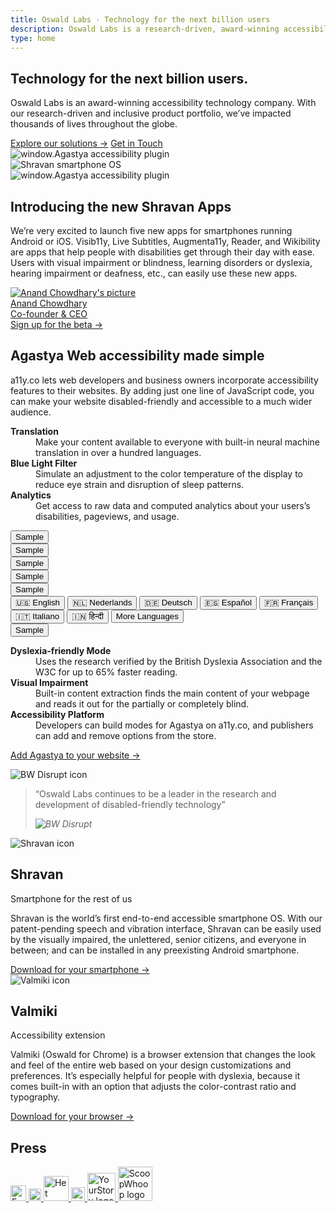 ```yaml
---
title: Oswald Labs · Technology for the next billion users
description: Oswald Labs is a research-driven, award-winning accessibility technology company building products for the next billion users.
type: home
---
```


<section class="hero">
	<div class="container">
		<h1>Technology for the next billion users.</h1>
		<p>Oswald Labs is an award-winning accessibility technology company. With our research-driven and inclusive product portfolio, we’ve impacted thousands of lives throughout the globe.</p>
		<div class="mt-5">
			<a class="btn btn-light mr-3" href="/platform/">Explore our solutions &rarr;</a>
			<a class="btn btn-outline-light" href="/contact/">Get in Touch</a>
		</div>
		<div class="right-drawings d-none d-lg-flex">
			<div class="app-illustrations">
				<div class="tablet-landscape">
					<img alt="window.Agastya accessibility plugin" src="https://oswaldlabs.com/images/agastyascreen-bb880cbc.svg">
				</div>
				<div class="phone-small">
					<img alt="Shravan smartphone OS" src="https://oswaldlabs.com/images/shravanscreen-ccb39628.svg">
				</div>
				<div class="tablet-portrait">
					<img alt="window.Agastya accessibility plugin" src="https://oswaldlabs.com/images/a11yscreen-c42146b0.svg">
				</div>
			</div>
		</div>
	</div>
</section>
<section class="text">
	<div class="container">
		<div class="row mt-5 mb-5">
			<div class="col-md-6">
				<h2 class="subheading-3">
					<span class="small text-body">Introducing the new</span>
					<span class="mt-2 d-block">Shravan Apps</span>
				</h2>
				<p>
					<i class="fas fa-quote-left fa-2x fa-pull-left mr-3 text-muted"></i>
					We’re very excited to launch five new apps for smartphones running Android or iOS. Visib11y, Live Subtitles, Augmenta11y, Reader, and Wikibility are apps that help people with disabilities get through their day with ease. Users with visual impairment or blindness, learning disorders or dyslexia, hearing impairment or deafness, etc., can easily use these new apps.</p>
				<div class="mt-4 mb-3">
					<a href="/team/anand/" class="text-body d-inline-flex align-items-center"> <img alt="Anand Chowdhary's picture" src="https://avatars2.githubusercontent.com/u/2841780" class="rounded-circle avatar-small">
						<div>
							<div>Anand Chowdhary</div>
							<div class="small">Co-founder &amp; CEO</div>
						</div>
					</a>
				</div>
				<a class="btn btn-left" href="/platform/shravan/apps/">Sign up for the beta →</a>
			</div>
		</div>
	</div>
</section>
<section class="gray-slanted">
	<div class="container">
		<div class="row justify-content-center">
			<div class="col-md-6">
				<div class="d-flex align-items-center justify-content-center mb-4"> <img class="icon-image bigger mr-4" alt="" src="https://upload.wikimedia.org/wikipedia/commons/f/fc/Agastya.svg">
					<h2 class="subheading mb-0 color-tomato"> <span>Agastya</span> <span class="mt-2 small text-body d-block">Web accessibility made simple</span> </h2> </div>
				<p class="text-center">a11y.co lets web developers and business owners incorporate accessibility features to their websites. By adding just one line of JavaScript code, you can make your website disabled-friendly and accessible to a much wider audience.</p>
			</div>
		</div>
		<div class="row justify-content-center mt-5 d-none d-md-flex">
			<div class="col-md-4 d-flex pr-4 align-items-center text-right">
				<dl> <dt><strong>Translation</strong></dt>
					<dd>Make your content available to everyone with built-in neural machine translation in over a hundred languages.</dd> <dt class="mt-4"><strong>Blue Light Filter</strong></dt>
					<dd>Simulate an adjustment to the color temperature of the display to reduce eye strain and disruption of sleep patterns.</dd> <dt class="mt-4"><strong>Analytics</strong></dt>
					<dd>Get access to raw data and computed analytics about your users’s disabilities, pageviews, and usage.</dd>
				</dl>
			</div>
			<div class="col-md-4">
				<div class="card p-3 agastya-demo-card">
					<div class="row">
						<div class="col-6 mb-3">
							<button>Sample</button>
						</div>
						<div class="col-6 mb-3">
							<button>Sample</button>
						</div>
						<div class="col-6 mb-3">
							<button>Sample</button>
						</div>
						<div class="col-6 mb-3">
							<button>Sample</button>
						</div>
						<div class="col-6">
							<button id="translateOptions">Sample</button>
							<div class="dropdown-menu" aria-labelledby="translateOptions">
								<button class="dropdown-item" onclick="window.agastya.api('translate', 'en')"> <span class="flag-span" aria-hidden="true">🇺🇸</span> <span>English</span> </button>
								<button class="dropdown-item" onclick="window.agastya.api('translate', 'nl')"> <span class="flag-span" aria-hidden="true">🇳🇱</span> <span>Nederlands</span> </button>
								<button class="dropdown-item" onclick="window.agastya.api('translate', 'de')"> <span class="flag-span" aria-hidden="true">🇩🇪</span> <span>Deutsch</span> </button>
								<button class="dropdown-item" onclick="window.agastya.api('translate', 'es')"> <span class="flag-span" aria-hidden="true">🇪🇸</span> <span>Español</span> </button>
								<button class="dropdown-item" onclick="window.agastya.api('translate', 'fr')"> <span class="flag-span" aria-hidden="true">🇫🇷</span> <span>Français</span> </button>
								<button class="dropdown-item" onclick="window.agastya.api('translate', 'it')"> <span class="flag-span" aria-hidden="true">🇮🇹</span> <span>Italiano</span> </button>
								<button class="dropdown-item" onclick="window.agastya.api('translate', 'hi')"> <span class="flag-span" aria-hidden="true">🇮🇳</span> <span>हिन्दी</span> </button>
								<button class="dropdown-item" onclick="window.agastya.api('frame', 'open')"> <span>More Languages</span> </button>
							</div>
						</div>
						<div class="col-6">
							<button>Sample</button>
						</div>
					</div>
				</div>
			</div>
			<div class="col-md-4 d-flex pl-4 align-items-center">
				<dl> <dt><strong>Dyslexia-friendly Mode</strong></dt>
					<dd>Uses the research verified by the British Dyslexia Association and the W3C for up to 65% faster reading.</dd> <dt class="mt-4"><strong>Visual Impairment</strong></dt>
					<dd>Built-in content extraction finds the main content of your webpage and reads it out for the partially or completely blind.</dd> <dt class="mt-4"><strong>Accessibility Platform</strong></dt>
					<dd>Developers can build modes for Agastya on a11y.co, and publishers can add and remove options from the store.</dd>
				</dl>
			</div>
		</div>
		<p class="mt-4 text-center"><a class="btn color-tomato" href="/platform/agastya/">Add Agastya to your website →</a></p>
	</div>
</section>
<div class="d-flex justify-content-center breaker pb-3">
	<div class="common-Link globalFooterCard col-md-6 card-sigma">
		<img alt="BW Disrupt icon" src="/images/logos/bw-circle.svg" class="icon-image">
		<blockquote class="blockquote mb-0">
			<p class="mb-0">“Oswald Labs continues to be a leader in the research and development of disabled-friendly technology”</p>
			<footer class="blockquote-footer justify-content-end"> <cite title="BW Disrupt" class="align-self-end"> <img alt="BW Disrupt" src="https://oswaldlabs.com/images/logos/bwdisrupt-a32d2d4d.svg"> </cite> </footer>
		</blockquote>
	</div>
</div>
<section class="bg-white products">
	<div class="container">
		<div class="row">
			<div class="col-md-6 pr-md-5 links-fc3c53">
				<img alt="Shravan icon" src="https://upload.wikimedia.org/wikipedia/commons/c/c0/Shravan.svg">
				<h2 class="subheading-3 mt-0 mb-1">Shravan</h2>
				<div class="mb-4 text-uppercase text-body">Smartphone for the rest of us</div>
				<p>Shravan is the world’s first end-to-end accessible smartphone OS. With our patent-pending speech and vibration interface, Shravan can be easily used by the visually impaired, the unlettered, senior citizens, and everyone in between; and can be installed in any preexisting Android smartphone.</p>
				<a class="btn btn-left" href="/platform/shravan/">Download for your smartphone →</a>
			</div>
			<div class="col-md-6 pl-md-5 links-24b47e mt-5 mt-md-0">
				<img alt="Valmiki icon" src="https://upload.wikimedia.org/wikipedia/commons/5/5e/Valmiki.svg">
				<h2 class="subheading-3 mt-0 mb-1">Valmiki</h2>
				<div class="mb-4 text-uppercase text-body">Accessibility extension</div>
				<p>Valmiki (Oswald for Chrome) is a browser extension that changes the look and feel of the entire web based on your design customizations and preferences. It’s especially helpful for people with dyslexia, because it comes built-in with an option that adjusts the color-contrast ratio and typography.</p>
				<a class="btn btn-left" href="/platform/valmiki/">Download for your browser →</a>
			</div>
		</div>
	</div>
</section>
<section class="press-section pt-4 pb-4">
	<h2 class="sr-only">Press</h2>
	<div class="container d-flex align-items-center justify-content-between">
		<a href="/press/forbes/" class="press-item" title="Forbes"> <img alt="Forbes logo" src="https://oswaldlabs.com/images/logos/forbes-ed1f4c00.svg" style="height: 25px"> </a>
		<a href="/press/huffpost" class="press-item" title="HuffPost"> <img alt="HuffPost logo" src="https://oswaldlabs.com/images/logos/huffpost-b9726347.svg" style="height: 20px"> </a>
		<a href="/press/het-financieele-dagblad/" class="press-item" title="Het Financieele Dagblad"> <img alt="Het Financieele Dagblad logo" src="https://oswaldlabs.com/images/logos/hetfinancieeledagblad-f23359bb.svg" style="height: 40px"> </a>
		<a href="/press/hindustan-times/" class="press-item" title="Hindustan Times"> <img alt="Hindustan Times logo" src="https://oswaldlabs.com/images/logos/hindustantimes-6b31c94e.svg" style="height: 22px"> </a>
		<a href="/press/yourstory/" class="press-item" title="YourStory"> <img alt="YourStory logo" src="https://oswaldlabs.com/images/logos/yourstory-ce2a7a42.svg" style="height: 45px"> </a>
		<a href="/press/scoopwhoop/" class="press-item" title="ScoopWhoop"> <img alt="ScoopWhoop logo" src="https://oswaldlabs.com/images/logos/scoopwhoop-5861e522.svg" style="height: 55px"> </a>
	</div>
</section>